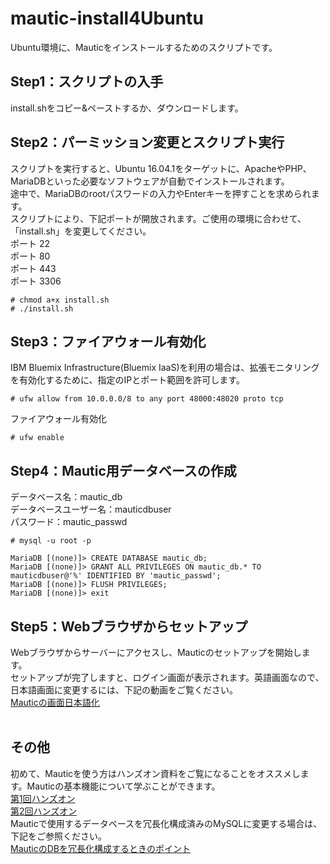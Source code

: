 # mautic-install4Ubuntu
Ubuntu環境に、Mauticをインストールするためのスクリプトです。

## Step1：スクリプトの入手 
install.shをコピー&ペーストするか、ダウンロードします。<br>

## Step2：パーミッション変更とスクリプト実行
スクリプトを実行すると、Ubuntu 16.04.1をターゲットに、ApacheやPHP、MariaDBといった必要なソフトウェアが自動でインストールされます。<br>
途中で、MariaDBのrootパスワードの入力やEnterキーを押すことを求められます。<br>
スクリプトにより、下記ポートが開放されます。ご使用の環境に合わせて、「install.sh」を変更してください。<br>
ポート 22 <br>
ポート 80 <br>
ポート 443 <br>
ポート 3306 <br>
```
# chmod a+x install.sh
# ./install.sh
```
## Step3：ファイアウォール有効化
IBM Bluemix Infrastructure(Bluemix IaaS)を利用の場合は、拡張モニタリングを有効化するために、指定のIPとポート範囲を許可します。<br>
```
# ufw allow from 10.0.0.0/8 to any port 48000:48020 proto tcp
```
ファイアウォール有効化 <br>
```
# ufw enable
```
## Step4：Mautic用データベースの作成
データベース名：mautic_db <br>
データベースユーザー名：mauticdbuser <br>
パスワード：mautic_passwd <br>
```
# mysql -u root -p

MariaDB [(none)]> CREATE DATABASE mautic_db;
MariaDB [(none)]> GRANT ALL PRIVILEGES ON mautic_db.* TO mauticdbuser@'%' IDENTIFIED BY 'mautic_passwd';
MariaDB [(none)]> FLUSH PRIVILEGES;
MariaDB [(none)]> exit
```
## Step5：Webブラウザからセットアップ
Webブラウザからサーバーにアクセスし、Mauticのセットアップを開始します。 <br>
セットアップが完了しますと、ログイン画面が表示されます。英語画面なので、日本語画面に変更するには、下記の動画をご覧ください。<br>
<a href="https://youtu.be/xw-YEvDBkss" target="_blank">Mauticの画面日本語化</a>　<br>
<br>
## その他
初めて、Mauticを使う方はハンズオン資料をご覧になることをオススメします。Mauticの基本機能について学ぶことができます。<br>
<a href="http://www.slideshare.net/kolinz/mautic-68500817" target="_blank">第1回ハンズオン</a>　<br>
<a href="http://www.slideshare.net/kolinz/mautic-70041536" target="_blank">第2回ハンズオン</a>　<br>
Mauticで使用するデータベースを冗長化構成済みのMySQLに変更する場合は、下記をご参照ください。 <br>
<a href="https://kolinz.blogspot.jp/2016/12/mauticdb.html" target="_blank">MauticのDBを冗長化構成するときのポイント</a>　<br>
